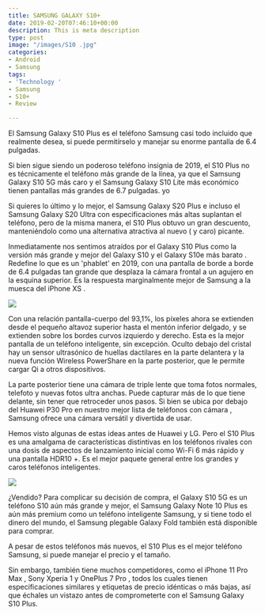 ```yaml
---
title: SAMSUNG GALAXY S10+
date: 2019-02-20T07:46:10+00:00
description: This is meta description
type: post
image: "/images/S10 .jpg"
categories:
- Android
- Samsung
tags:
- 'Technology '
- Samsung
- S10+
- Review

---
```

El Samsung Galaxy S10 Plus es el teléfono Samsung casi todo incluido que realmente desea, si puede permitírselo y manejar su enorme pantalla de 6.4 pulgadas.

Si bien sigue siendo un poderoso teléfono insignia de 2019, el S10 Plus no es técnicamente el teléfono más grande de la línea, ya que el Samsung Galaxy S10 5G más caro y el Samsung Galaxy S10 Lite más económico tienen pantallas más grandes de 6.7 pulgadas. yo

Si quieres lo último y lo mejor, el Samsung Galaxy S20 Plus e incluso el Samsung Galaxy S20 Ultra con especificaciones más altas suplantan el teléfono, pero de la misma manera, el S10 Plus obtuvo un gran descuento, manteniéndolo como una alternativa atractiva al nuevo ( y caro) picante.

Inmediatamente nos sentimos atraídos por el Galaxy S10 Plus como la versión más grande y mejor del Galaxy S10 y el Galaxy S10e más barato . Redefine lo que es un 'phablet' en 2019, con una pantalla de borde a borde de 6.4 pulgadas tan grande que desplaza la cámara frontal a un agujero en la esquina superior. Es la respuesta marginalmente mejor de Samsung a la muesca del iPhone XS .

![](https://images.samsung.com/cl/smartphones/galaxy-s10/design/images/galaxy-s10_design_colors_glass.jpg)

Con una relación pantalla-cuerpo del 93,1%, los píxeles ahora se extienden desde el pequeño altavoz superior hasta el mentón inferior delgado, y se extienden sobre los bordes curvos izquierdo y derecho. Esta es la mejor pantalla de un teléfono inteligente, sin excepción. Oculto debajo del cristal hay un sensor ultrasónico de huellas dactilares en la parte delantera y la nueva función Wireless PowerShare en la parte posterior, que le permite cargar Qi a otros dispositivos.

La parte posterior tiene una cámara de triple lente que toma fotos normales, telefoto y nuevas fotos ultra anchas. Puede capturar más de lo que tiene delante, sin tener que retroceder unos pasos. Si bien se ubica por debajo del Huawei P30 Pro en nuestro mejor lista de teléfonos con cámara , Samsung ofrece una cámara versátil y divertida de usar.

Hemos visto algunas de estas ideas antes de Huawei y LG. Pero el S10 Plus es una amalgama de características distintivas en los teléfonos rivales con una dosis de aspectos de lanzamiento inicial como Wi-Fi 6 más rápido y una pantalla HDR10 +. Es el mejor paquete general entre los grandes y caros teléfonos inteligentes.

![](https://images.samsung.com/cl/smartphones/galaxy-s10/design/images/galaxy-s10_design_amoled_video-end.jpg)

¿Vendido? Para complicar su decisión de compra, el Galaxy S10 5G es un teléfono S10 aún más grande y mejor, el Samsung Galaxy Note 10 Plus es aún más premium como un teléfono inteligente Samsung, y si tiene todo el dinero del mundo, el Samsung plegable Galaxy Fold también está disponible para comprar.

A pesar de estos teléfonos más nuevos, el S10 Plus es el mejor teléfono Samsung, si puede manejar el precio y el tamaño.

Sin embargo, también tiene muchos competidores, como el iPhone 11 Pro Max , Sony Xperia 1 y OnePlus 7 Pro , todos los cuales tienen especificaciones similares y etiquetas de precio idénticas o más bajas, así que échales un vistazo antes de comprometerte con el Samsung Galaxy S10 Plus.